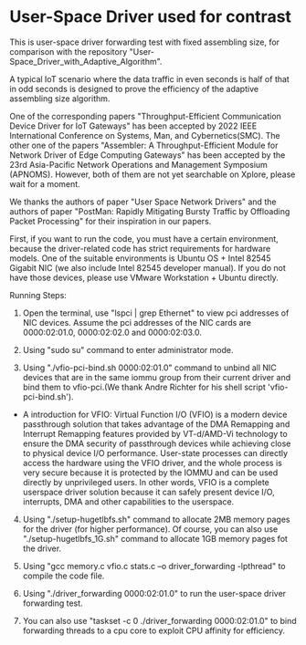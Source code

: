 # User-Space Driver used for contrast
This is user-space driver forwarding test with fixed assembling size, for comparison with the repository "User-Space_Driver_with_Adaptive_Algorithm".

A typical IoT scenario where the data traffic in even seconds is half of that in odd seconds is designed to prove the efficiency of the adaptive assembling size algorithm.

One of the corresponding papers "Throughput-Efficient Communication Device Driver for IoT Gateways" has been accepted by 2022 IEEE International Conference on Systems, Man, and Cybernetics(SMC). The other one of the papers "Assembler: A Throughput-Efficient Module for Network Driver of Edge Computing Gateways" has been accepted by the 23rd Asia-Pacific Network Operations and Management Symposium (APNOMS). However, both of them are not yet searchable on Xplore, please wait for a moment.

We thanks the authors of paper "User Space Network Drivers" and the authors of paper "PostMan: Rapidly Mitigating Bursty Traffic by Offloading Packet Processing" for their inspiration in our papers.

First, if you want to run the code, you must have a certain environment, because the driver-related code has strict requirements for hardware models. One of the suitable environments is Ubuntu OS + Intel 82545 Gigabit NIC (we also include Intel 82545 developer manual). If you do not have those devices, please use VMware Workstation + Ubuntu directly.

Running Steps:

1. Open the terminal, use "lspci | grep Ethernet" to view pci addresses of NIC devices. Assume the pci addresses of the NIC cards are 0000:02:01.0, 0000:02:02.0 and 0000:02:03.0.

2. Using "sudo su" command to enter administrator mode.

3. Using "./vfio-pci-bind.sh 0000:02:01.0" command to unbind all NIC devices that are in the same iommu group from their current driver and bind them to vfio-pci.(We thank Andre Richter for his shell script 'vfio-pci-bind.sh').

* A introduction for VFIO: Virtual Function I/O (VFIO) is a modern device passthrough solution that takes advantage of the DMA Remapping and Interrupt Remapping features provided by VT-d/AMD-Vi technology to ensure the DMA security of passthrough devices while achieving close to physical device I/O performance. User-state processes can directly access the hardware using the VFIO driver, and the whole process is very secure because it is protected by the IOMMU and can be used directly by unprivileged users. In other words, VFIO is a complete userspace driver solution because it can safely present device I/O, interrupts, DMA and other capabilities to the userspace.

4. Using "./setup-hugetlbfs.sh" command to allocate 2MB memory pages for the driver (for higher performance). Of course, you can also use "./setup-hugetlbfs_1G.sh" command to allocate 1GB memory pages fot the driver.

5. Using "gcc memory.c vfio.c stats.c –o driver_forwarding -lpthread" to compile the code file.

6. Using "./driver_forwarding 0000:02:01.0" to run the user-space driver forwarding test.

7. You can also use "taskset -c 0 ./driver_forwarding 0000:02:01.0" to bind forwarding threads to a cpu core to exploit CPU affinity for efficiency.
